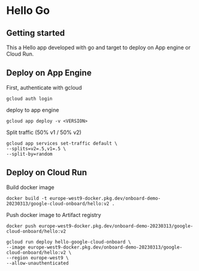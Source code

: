 # Hello Go

## Getting started

This a Hello app developed with go and target to deploy on App engine or Cloud Run.

## Deploy on App Engine

First, authenticate with gcloud
`````shell
gcloud auth login
`````

deploy to app engine
````shell
gcloud app deploy -v <VERSION>
````

Split traffic (50% v1 / 50% v2)
````shell
gcloud app services set-traffic default \
--splits=v2=.5,v1=.5 \
--split-by=random
````

## Deploy on Cloud Run
Build docker image
````shell
docker build -t europe-west9-docker.pkg.dev/onboard-demo-20230313/google-cloud-onboard/hello:v2 .
````

Push docker image to Artifact registry
````shell
docker push europe-west9-docker.pkg.dev/onboard-demo-20230313/google-cloud-onboard/hello:v2
````

````shell
gcloud run deploy hello-google-cloud-onboard \
--image europe-west9-docker.pkg.dev/onboard-demo-20230313/google-cloud-onboard/hello:v2 \
--region europe-west9 \
--allow-unauthenticated 
````
